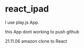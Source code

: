 # react_ipad

<p> I use play.js App. </p>
<span> this App dont working to push github </span>


<p> 21.11.06 amazon clone to React </p>
